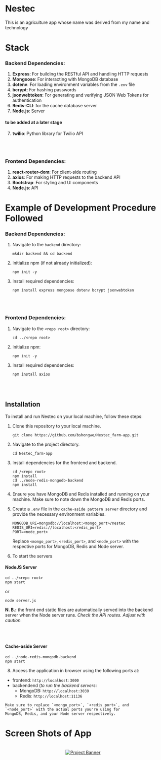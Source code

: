 # Nestec

This is an agriculture app whose name was derived from
my name and technology

# Stack
### Backend Dependencies:
1. **Express**: For building the RESTful API and handling
HTTP requests
2. **Mongoose**: For interacting with MongoDB database
3. **dotenv**: For loading environment variables from the
`.env` file
4. **bcrypt**: For hashing passwords
5. **jsonwebtoken**: For generating and verifying JSON Web
Tokens for authentication
6. **Redis-CLI**: for the cache database server
7. **Node.js**: Server

#### to be added at a later stage
7. **twilio**: Python library for Twilio API

<br></br>
### Frontend Dependencies:
1. **react-router-dom**: For client-side routing
2. **axios**: For making HTTP requests to the backend API
4. **Bootstrap**: For styling and UI components
6. **Node.js**: API

# Example of Development Procedure Followed
### Backend Dependencies:
1. Navigate to the `backend` directory:
   ```
   mkdir backend && cd backend
   ```

2. Initialize npm (if not already initialized):
   ```
   npm init -y
   ```

3. Install required dependencies:
   ```
   npm install express mongoose dotenv bcrypt jsonwebtoken
   ```

<br></br>
### Frontend Dependencies:
1. Navigate to the `<repo root>` directory:
   ```
   cd ../<repo root>
   ```

3. Initialize npm:
   ```
   npm init -y
   ```

4. Install required dependencies:
   ```
   npm install axios
   ```

<br></br>

## Installation

To install and run Nestec on your local machine, follow
these steps:

1. Clone this repository to your local machine.
   ```
   git clone https://github.com/bshongwe/Nestec_farm-app.git
   ```

2. Navigate to the project directory.
   ```
   cd Nestec_farm-app
   ```

3. Install dependencies for the frontend and backend.
   ```
   cd /<repo root>
   npm install
   cd ../node-redis-mongodb-backend
   npm install
   ```

4. Ensure you have MongoDB and Redis installed and running
on your machine. Make sure to note down the MongoDB and
Redis ports.

5. Create a `.env` file in the `cache-aside pattern server`
directory and provide the necessary environment variables.
   ```
   MONGODB_URI=mongodb://localhost:<mongo_port>/nestec
   REDIS_URI=redis://localhost:<redis_port>
   PORT=<node_port>
   ```

   Replace `<mongo_port>`, `<redis_port>`, and
   `<node_port>` with the respective ports for MongoDB,
   Redis and Node server.

6. To start the servers

#### NodeJS Server
   ```
   cd ../<repo root>
   npm start
   ```
   or
   ```
   node server.js
   ```
   <strong>N. B.:</strong> the front end static files are
   automatically served into the backend server when the
   Node server runs. <i>Check the API routes. Adjust with
   caution.</i>

<br></br>
#### Cache-aside Server
   ```
   cd ../node-redis-mongodb-backend
   npm start
   ```

8. Access the application in browser using the following
ports at:<br>
-   frontend: `http://localhost:3000`
-   backendend (<i>to run the backend servers</i>:
    -   MongoDB: `http://localhost:3030`
    -   Redis: `http://localhost:11136`

```
Make sure to replace `<mongo_port>`, `<redis_port>`, and
`<node_port>` with the actual ports you're using for
MongoDB, Redis, and your Node server respectively.
```

# Screen Shots of App
<div align="center">
  <br />
    <a href="https://youtu.be/3jwDbdasbdM?si=MPgDvs8U4NqRw5vs" target="_blank">
      <img src="https://github.com/" alt="Project Banner">
    </a>
  <br />
